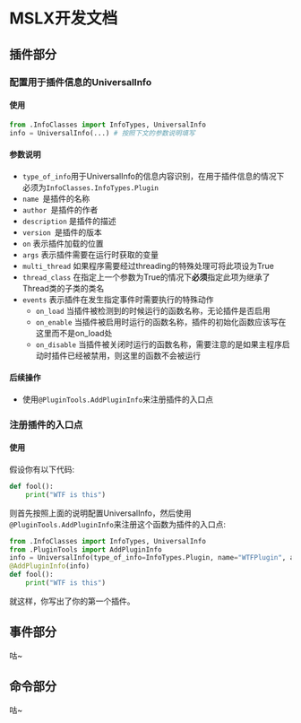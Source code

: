 # MSLX开发文档

## 插件部分

### 配置用于插件信息的UniversalInfo

#### 使用

```python
from .InfoClasses import InfoTypes, UniversalInfo
info = UniversalInfo(...) # 按照下文的参数说明填写
```

#### 参数说明

- ```type_of_info```用于UniversalInfo的信息内容识别，在用于插件信息的情况下必须为```InfoClasses.InfoTypes.Plugin```
- ```name ```是插件的名称
- ```author ```是插件的作者
- ```description``` 是插件的描述
- ```version ```是插件的版本
- ```on``` 表示插件加载的位置
- ```args``` 表示插件需要在运行时获取的变量
- ```multi_thread``` 如果程序需要经过threading的特殊处理可将此项设为True
- ```thread_class``` 在指定上一个参数为True的情况下**必须**指定此项为继承了Thread类的子类的类名
- ```events``` 表示插件在发生指定事件时需要执行的特殊动作
    - ```on_load``` 当插件被检测到的时候运行的函数名称，无论插件是否启用
    - ```on_enable``` 当插件被启用时运行的函数名称，插件的初始化函数应该写在这里而不是on_load处
    - ```on_disable``` 当插件被关闭时运行的函数名称，需要注意的是如果主程序启动时插件已经被禁用，则这里的函数不会被运行

#### 后续操作

- 使用```@PluginTools.AddPluginInfo```来注册插件的入口点

### 注册插件的入口点

#### 使用

假设你有以下代码:
```python
def fool():
    print("WTF is this")
```

则首先按照上面的说明配置UniversalInfo，然后使用```@PluginTools.AddPluginInfo```来注册这个函数为插件的入口点:

```python
from .InfoClasses import InfoTypes, UniversalInfo
from .PluginTools import AddPluginInfo
info = UniversalInfo(type_of_info=InfoTypes.Plugin, name="WTFPlugin", author="You")
@AddPluginInfo(info)
def fool():
    print("WTF is this")
```

就这样，你写出了你的第一个插件。

## 事件部分

咕~

## 命令部分

咕~
